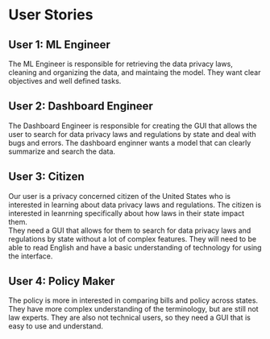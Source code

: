 # User Stories 

## User 1: ML Engineer 

The ML Engineer is responsible for retrieving the data privacy laws, cleaning and organizing the data, and maintaing the model. They want clear objectives and well defined tasks. 


## User 2: Dashboard Engineer

The Dashboard Engineer is responsible for creating the GUI that allows the user to search for data privacy laws and regulations by state and deal with bugs and errors. 
The dashboard enginner wants a model that can clearly summarize and search the data. 


## User 3: Citizen 

Our user is a privacy concerned citizen of the United States who is interested in learning about data privacy laws and regulations. 
The citizen is interested in leanrning specifically about how laws in their state impact them.  
They need a GUI that allows for them to search for data privacy laws and regulations by state without a lot of complex features. 
They will need to be able to read English and have a basic understanding of technology for using the interface.


## User 4: Policy Maker 

The policy is more in interested in comparing bills and policy across states. 
They have more complex understanding of the terminology, but are still not law experts. 
They are also not technical users, so they need a GUI that is easy to use and understand. 
